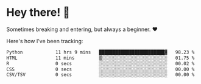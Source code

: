 # Hey there! 👋
Sometimes breaking and entering, but always a beginner. ❤️

Here's how I've been tracking:
<!--START_SECTION:waka-->

```txt
Python            11 hrs 9 mins   ████████████████████████▓   98.23 %
HTML              11 mins         ▒░░░░░░░░░░░░░░░░░░░░░░░░   01.75 %
R                 0 secs          ░░░░░░░░░░░░░░░░░░░░░░░░░   00.02 %
CSS               0 secs          ░░░░░░░░░░░░░░░░░░░░░░░░░   00.00 %
CSV/TSV           0 secs          ░░░░░░░░░░░░░░░░░░░░░░░░░   00.00 %
```

<!--END_SECTION:waka-->
